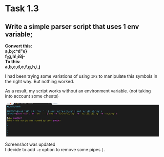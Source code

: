 # Task 1.3

## Write a simple parser script that uses 1 env variable;
**Convert this:</br>
a,b;c^d"e}</br>
f;g,h!;i8j-</br>
To this:</br>
a,b,c,d,e,f,g,h,i,j</br>**

I had been trying some variations of using `IFS` to manipulate this symbols in the right way. But nothing worked.

As a result, my script works without an environment variable. (not taking into account some cheats)

![error](./image/1.3.1.jpg)

Screenshot was updated </br>
I decide to add `-e` option to remove some pipes `|`.
